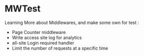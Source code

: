 # MWTest

Learning More about Middlewares, and make some own for test :

- Page Counter middleware
- Write access site log for analytics
- all-site Login required handler
- Limit the number of requests at a specific time
